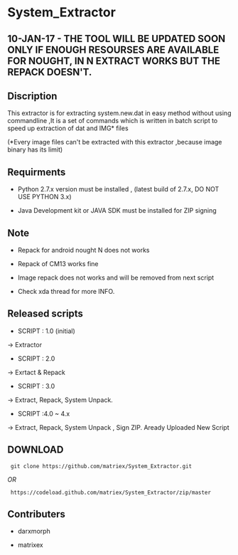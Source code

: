 # System_Extractor
## 10-JAN-17 - THE TOOL WILL BE UPDATED SOON ONLY IF ENOUGH RESOURSES ARE AVAILABLE FOR NOUGHT, IN N EXTRACT WORKS BUT THE REPACK DOESN'T. 
## Discription

This extractor is for extracting system.new.dat in easy method without using commandline ,It is a set of commands which is written in batch script to speed up extraction of dat and IMG* files


(*Every image files can't be extracted with this extractor ,because image binary has its limit)


## Requirments

 * Python 2.7.x version must be installed , (latest build of 2.7.x, DO NOT USE PYTHON 3.x)

 * Java Development kit or JAVA SDK must be installed for ZIP signing


## Note

 * Repack for android nought N does not works
 
 * Repack of CM13 works fine 
  
 * Image repack does not works and will be removed from next script 
 
 * Check xda thread for more INFO.

## Released scripts

* SCRIPT : 1.0 (initial)

 -> Extractor
 
* SCRIPT : 2.0

 -> Exrtact & Repack
 
* SCRIPT : 3.0

 -> Extract, Repack, System Unpack.
 
* SCRIPT :4.0 ~ 4.x

 -> Extract, Repack, System Unpack , Sign ZIP. 
   Aready Uploaded New Script 
 
 
## DOWNLOAD

     git clone https://github.com/matriex/System_Extractor.git
     
_OR_
                                                     
     https://codeload.github.com/matriex/System_Extractor/zip/master
 
## Contributers
 
- darxmorph
 
- matrixex
 
